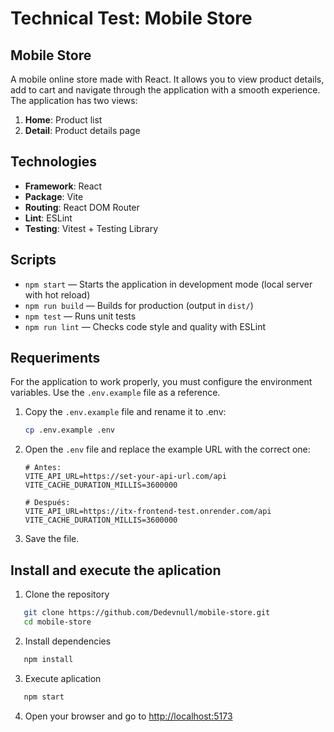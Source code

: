 # Technical Test: Mobile Store

## Mobile Store
A mobile online store made with React. It allows you to view product details, add to cart and navigate through the application with a smooth experience.
The application has two views:

1. **Home**: Product list
2. **Detail**: Product details page

## Technologies
- **Framework**: React
- **Package**: Vite
- **Routing**: React DOM Router
- **Lint**: ESLint
- **Testing**: Vitest + Testing Library

## Scripts
- `npm start` — Starts the application in development mode (local server with hot reload)
- `npm run build` — Builds for production (output in `dist/`)
- `npm test` — Runs unit tests
- `npm run lint` — Checks code style and quality with ESLint

## Requeriments
For the application to work properly, you must configure the environment variables. Use the `.env.example` file as a reference.

1. Copy the `.env.example` file and rename it to .env:
   ```bash
   cp .env.example .env
   ```
2. Open the `.env` file and replace the example URL with the correct one:
   ```
   # Antes:
   VITE_API_URL=https://set-your-api-url.com/api
   VITE_CACHE_DURATION_MILLIS=3600000

   # Después:
   VITE_API_URL=https://itx-frontend-test.onrender.com/api
   VITE_CACHE_DURATION_MILLIS=3600000
   ```
3. Save the file.

## Install and execute the aplication

1. Clone the repository
```bash
   git clone https://github.com/Dedevnull/mobile-store.git
   cd mobile-store
```
2. Install dependencies
```bash
   npm install
```
3. Execute aplication
```bash
   npm start
```
4. Open your browser and go to [http://localhost:5173](http://localhost:5173/)
